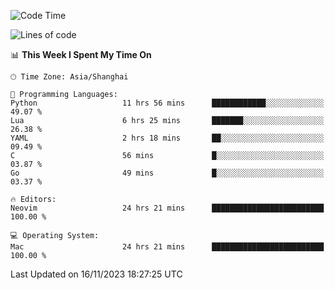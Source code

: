 <!--START_SECTION:waka-->
![Code Time](http://img.shields.io/badge/Code%20Time-1%2C678%20hrs%2041%20mins-blue)

![Lines of code](https://img.shields.io/badge/From%20Hello%20World%20I%27ve%20Written-290.1%20thousand%20lines%20of%20code-blue)

📊 **This Week I Spent My Time On** 

```text
🕑︎ Time Zone: Asia/Shanghai

💬 Programming Languages: 
Python                   11 hrs 56 mins      ████████████░░░░░░░░░░░░░   49.07 % 
Lua                      6 hrs 25 mins       ███████░░░░░░░░░░░░░░░░░░   26.38 % 
YAML                     2 hrs 18 mins       ██░░░░░░░░░░░░░░░░░░░░░░░   09.49 % 
C                        56 mins             █░░░░░░░░░░░░░░░░░░░░░░░░   03.87 % 
Go                       49 mins             █░░░░░░░░░░░░░░░░░░░░░░░░   03.37 % 

🔥 Editors: 
Neovim                   24 hrs 21 mins      █████████████████████████   100.00 % 

💻 Operating System: 
Mac                      24 hrs 21 mins      █████████████████████████   100.00 % 
```


 Last Updated on 16/11/2023 18:27:25 UTC
<!--END_SECTION:waka-->

